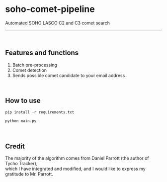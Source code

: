 # soho-comet-pipeline
Automated SOHO LASCO C2 and C3 comet search

***
<br/>

## Features and functions
1. Batch pre-processing
2. Comet detection
3. Sends possible comet candidate to your email address
<br/>

## How to use

```python
pip install -r requirements.txt

python main.py
```

<br/>

## Credit
The majority of the algorithm comes from Daniel Parrott (the author of Tycho Tracker),  <br />
which I have integrated and modified, and I would like to express my gratitude to Mr. Parrott.



